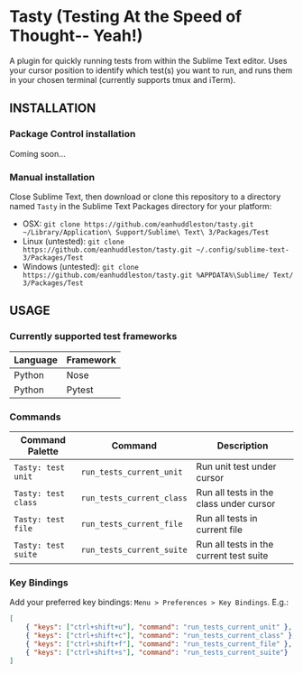 # Tasty (Testing At the Speed of Thought-- Yeah!)

A plugin for quickly running tests from within the Sublime Text editor. Uses your cursor position to identify which test(s) you want to run, and runs them in your chosen terminal (currently supports tmux and iTerm).

## INSTALLATION

### Package Control installation

Coming soon...

### Manual installation

Close Sublime Text, then download or clone this repository to a directory named `Tasty` in the Sublime Text Packages directory for your platform:

* OSX: `git clone https://github.com/eanhuddleston/tasty.git ~/Library/Application\ Support/Sublime\ Text\ 3/Packages/Test`
* Linux (untested): `git clone https://github.com/eanhuddleston/tasty.git ~/.config/sublime-text-3/Packages/Test`
* Windows (untested): `git clone https://github.com/eanhuddleston/tasty.git %APPDATA%\Sublime/ Text/ 3/Packages/Test`

## USAGE

### Currently supported test frameworks

Language | Framework
-------- | ---------
Python | Nose
Python | Pytest

### Commands

Command Palette | Command | Description
--------------- | ------- | -----------
`Tasty: test unit` | `run_tests_current_unit` | Run unit test under cursor
`Tasty: test class` | `run_tests_current_class` | Run all tests in the class under cursor
`Tasty: test file` | `run_tests_current_file` | Run all tests in current file
`Tasty: test suite` | `run_tests_current_suite` | Run all tests in the current test suite

### Key Bindings

Add your preferred key bindings: `Menu > Preferences > Key Bindings`.  E.g.:

```json
[
    { "keys": ["ctrl+shift+u"], "command": "run_tests_current_unit" },
    { "keys": ["ctrl+shift+c"], "command": "run_tests_current_class" },
    { "keys": ["ctrl+shift+f"], "command": "run_tests_current_file" },
    { "keys": ["ctrl+shift+s"], "command": "run_tests_current_suite"}
]
```
